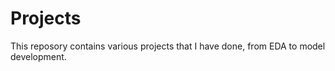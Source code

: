 # Projects
This reposory contains various projects that I have done, from EDA to model development.

